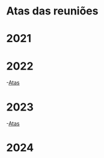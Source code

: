 
# Atas das reuniões

# 2021
# 2022 
-[Atas](https://github.com/lhc/estatuto/tree/master/atas-das-reunioes/2022)
# 2023
 -[Atas](https://github.com/lhc/estatuto/tree/master/atas-das-reunioes/2023)
# 2024
